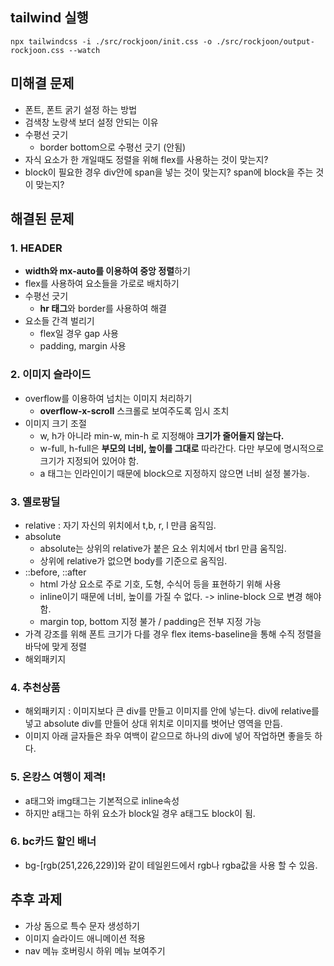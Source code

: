 ## tailwind 실행
```
npx tailwindcss -i ./src/rockjoon/init.css -o ./src/rockjoon/output-rockjoon.css --watch
```

## 미해결 문제
- 폰트, 폰트 굵기 설정 하는 방법
- 검색창 노랑색 보더 설정 안되는 이유
- 수평선 긋기
  - border bottom으로 수평선 긋기 (안됨)
- 자식 요소가 한 개일때도 정렬을 위해 flex를 사용하는 것이 맞는지?
- block이 필요한 경우 div안에 span을 넣는 것이 맞는지? span에 block을 주는 것이 맞는지?

## 해결된 문제

### 1. HEADER
- **width와 mx-auto를 이용하여 중앙 정렬**하기
- flex를 사용하여 요소들을 가로로 배치하기
- 수평선 긋기
    - **hr 태그**와 border를 사용하여 해결
- 요소들 간격 벌리기
  - flex일 경우 gap 사용
  - padding, margin 사용

### 2. 이미지 슬라이드
- overflow를 이용하여 넘치는 이미지 처리하기
  - **overflow-x-scroll** 스크롤로 보여주도록 임시 조치
- 이미지 크기 조절
  - w, h가 아니라 min-w, min-h 로 지정해야 **크기가 줄어들지 않는다.**
  - w-full, h-full은 **부모의 너비, 높이를 그대로** 따라간다. 다만 부모에 명시적으로 크기가 지정되어 있어야 함.
  - a 태그는 인라인이기 때문에 block으로 지정하지 않으면 너비 설정 불가능.

### 3. 옐로팡딜
- relative : 자기 자신의 위치에서 t,b, r, l 만큼 움직임.
- absolute
  - absolute는 상위의 relative가 붙은 요소 위치에서 tbrl 만큼 움직임.
  - 상위에 relative가 없으면 body를 기준으로 움직임.
- ::before, ::after
  - html 가상 요소로 주로 기호, 도형, 수식어 등을 표현하기 위해 사용
  - inline이기 때문에 너비, 높이를 가질 수 없다. -> inline-block 으로 변경 해야 함.
  - margin top, bottom 지정 불가 / padding은 전부 지정 가능
- 가격 강조를 위해 폰트 크기가 다를 경우 flex items-baseline을 통해 수직 정렬을 바닥에 맞게 정렬
 - <span class="inline-flex items-center h-[2.4rem] px-2 rounded-[0.4rem] bg-[#5778BB] text-white text-[1.3rem]">해외패키지</span>
### 4. 추천상품
- 해외패키지 : 이미지보다 큰 div를 만들고 이미지를 안에 넣는다. div에 relative를 넣고 absolute div를 만들어 상대 위치로 이미지를 벗어난 영역을 만듬.
- 이미지 아래 글자들은 좌우 여백이 같으므로 하나의 div에 넣어 작업하면 좋을듯 하다.

### 5. 온캉스 여행이 제격!
- a태그와 img태그는 기본적으로 inline속성
- 하지만 a태그는 하위 요소가 block일 경우 a태그도 block이 됨.

### 6. bc카드 할인 배너
- bg-[rgb(251,226,229)]와 같이 테일윈드에서 rgb나 rgba값을 사용 할 수 있음.

## 추후 과제
- 가상 돔으로 특수 문자 생성하기 
- 이미지 슬라이드 애니메이션 적용
- nav 메뉴 호버링시 하위 메뉴 보여주기
